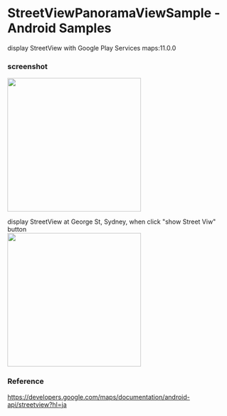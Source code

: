 StreetViewPanoramaViewSample - Android Samples
===============

display StreetView 
with Google Play Services maps:11.0.0 <br/>


### screenshot <br/>
<image src="https://raw.githubusercontent.com/ohwada/Android_Samples/master/StreetViewPanoramaViewSample/screenshot/screenshot_street_view_main.png" width="300" /><br/>

display StreetView at George St, Sydney, when click "show Street Viw" button <br/>
<image src="https://raw.githubusercontent.com/ohwada/Android_Samples/master/StreetViewPanoramaViewSample/screenshot/screenshot_street_view_show.png" width="300" /><br/>

### Reference <br/>
https://developers.google.com/maps/documentation/android-api/streetview?hl=ja

